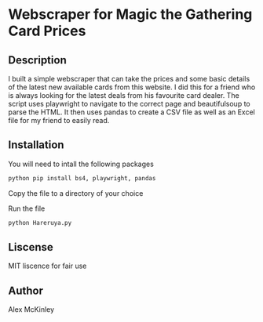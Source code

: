 # Webscraper for Magic the Gathering Card Prices

## Description
I built a simple webscraper that can take the prices and some basic details of the latest new available cards from this website.
I did this for a friend who is always looking for the latest deals from his favourite card dealer. The script uses playwright to navigate to the correct page and beautifulsoup
to parse the HTML. It then uses pandas to create a CSV file as well as an Excel file for my friend to easily read.

## Installation
You will need to intall the following packages

```bash
python pip install bs4, playwright, pandas
```

Copy the file to a directory of your choice

Run the file

```bash
python Hareruya.py
```

## Liscense
MIT liscence for fair use

## Author
Alex McKinley
